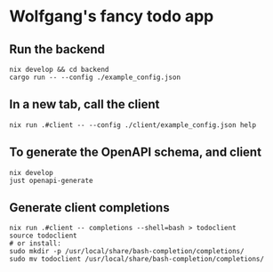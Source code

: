 # Wolfgang's fancy todo app

## Run the backend

```
nix develop && cd backend
cargo run -- --config ./example_config.json
```

## In a new tab, call the client

```
nix run .#client -- --config ./client/example_config.json help
```

## To generate the OpenAPI schema, and client
```
nix develop
just openapi-generate
```

## Generate client completions
```
nix run .#client -- completions --shell=bash > todoclient
source todoclient
# or install:
sudo mkdir -p /usr/local/share/bash-completion/completions/
sudo mv todoclient /usr/local/share/bash-completion/completions/
```
